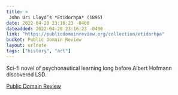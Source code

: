 ```yaml
---
title: > 
 John Uri Lloyd’s *Etidorhpa* (1895)
date: 2022-04-20 23:16:23 -0400
dateadded: 2022-04-20 23:16:23 -0400
link: "https://publicdomainreview.org/collection/etidorhpa"
bucket: Public Domain Review
layout: urlnote
tags: ["history", "art"]
--- 
```

Sci-fi novel of psychonautical learning long before Albert Hofmann discovered LSD.
 <!-- end excerpt --> 
<div class='bucket'><a class='internal-link' href='/buckets/public-domain-review'>Public Domain Review</a></div> 
